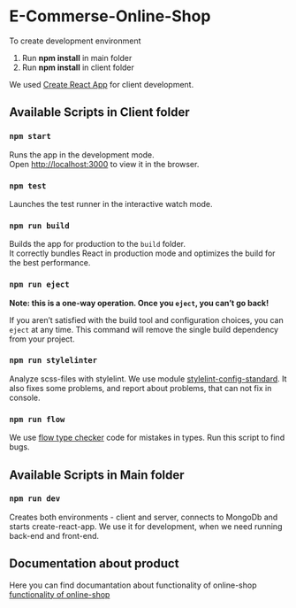 # E-Commerse-Online-Shop

To create development environment 

1. Run **npm install** in main folder
2. Run **npm install** in client folder

We used [Create React App](https://github.com/facebook/create-react-app) for client development.

## Available Scripts in Client folder

### `npm start`

Runs the app in the development mode.<br>
Open [http://localhost:3000](http://localhost:3000) to view it in the browser.

### `npm test`

Launches the test runner in the interactive watch mode.<br>

### `npm run build`

Builds the app for production to the `build` folder.<br>
It correctly bundles React in production mode and optimizes the build for the best performance.


### `npm run eject`

**Note: this is a one-way operation. Once you `eject`, you can’t go back!**

If you aren’t satisfied with the build tool and configuration choices, you can `eject` at any time. This command will remove the single build dependency from your project.


### `npm run stylelinter` 

Analyze scss-files with stylelint. We use module [stylelint-config-standard](https://www.npmjs.com/package/stylelint-config-standard). It also fixes some problems, and report about problems, that can not fix in console. 

### `npm run flow` 

We use [flow type checker](https://flow.org/Analyze) code for mistakes in types. Run this script to find bugs.


## Available Scripts in Main folder

### `npm run dev` 
Creates both environments - client and server, connects to MongoDb and starts create-react-app. We use it for development, when we need running back-end and front-end.

## Documentation about product

Here you can find documantation about functionality of online-shop 
[functionality of online-shop](https://docs.google.com/document/d/1u6Sq1i__yRu5I65SMGQmzRpAuO7Xb23AcBXIyPzC7QM/edit)